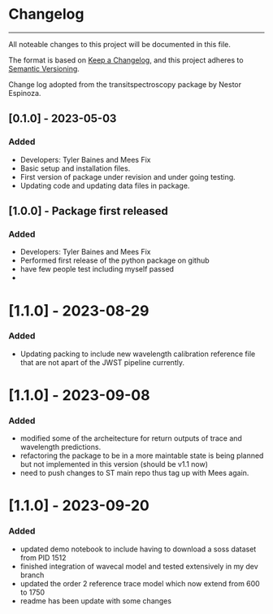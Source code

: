 # Changelog
-----
All noteable changes to this project will be documented in this file. 

The format is based on [Keep a Changelog](https://keepachangelog.com/en/1.0.0/),
and this project adheres to [Semantic Versioning](https://semver.org/spec/v2.0.0.html).

Change log adopted from the transitspectroscopy package by Nestor Espinoza. 

## [0.1.0] - 2023-05-03
### Added
- Developers: Tyler Baines and Mees Fix
- Basic setup and installation files. 
- First version of package under revision and under going testing.
- Updating code and updating data files in package. 

## [1.0.0] - Package first released
### Added
- Developers: Tyler Baines and Mees Fix
- Performed first release of the python package on github 
- have few people test including myself passed
- 

# [1.1.0] - 2023-08-29
### Added
- Updating packing to include new wavelength calibration reference file that 
are not apart of the JWST pipeline currently. 


# [1.1.0] - 2023-09-08
### Added
- modified some of the archeitecture for return outputs of trace and wavelength
predictions.
- refactoring the package to be in a more maintable state is being
planned but not implemented in this version (should be v1.1 now)
- need to push changes to ST main repo thus tag up with Mees again. 

# [1.1.0] - 2023-09-20
### Added
- updated demo notebook to include having to download a soss dataset from PID 1512
- finished integration of wavecal model and tested extensively in my dev branch
- updated the order 2 reference trace model which now extend from 600 to 1750
- readme has been update with some changes